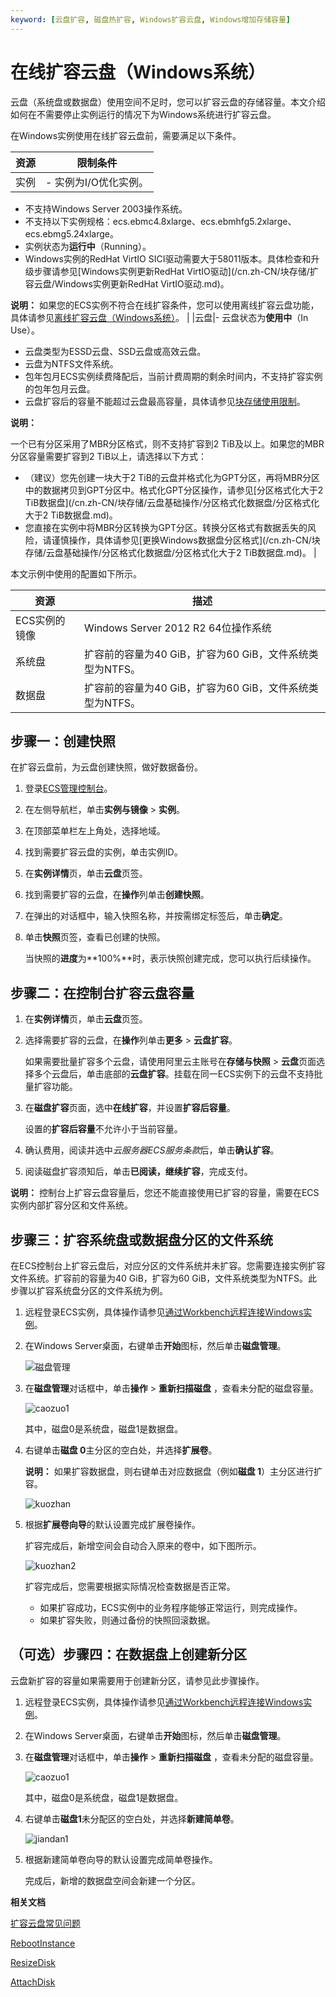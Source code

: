 ```yaml
---
keyword: [云盘扩容, 磁盘热扩容, Windows扩容云盘, Windows增加存储容量]
---
```


# 在线扩容云盘（Windows系统）

云盘（系统盘或数据盘）使用空间不足时，您可以扩容云盘的存储容量。本文介绍如何在不需要停止实例运行的情况下为Windows系统进行扩容云盘。

在Windows实例使用在线扩容云盘前，需要满足以下条件。

|资源|限制条件|
|--|----|
|实例|-   实例为I/O优化实例。
-   不支持Windows Server 2003操作系统。
-   不支持以下实例规格：ecs.ebmc4.8xlarge、ecs.ebmhfg5.2xlarge、ecs.ebmg5.24xlarge。
-   实例状态为**运行中**（Running）。
-   Windows实例的RedHat VirtIO SICI驱动需要大于58011版本。具体检查和升级步骤请参见[Windows实例更新RedHat VirtIO驱动](/cn.zh-CN/块存储/扩容云盘/Windows实例更新RedHat VirtIO驱动.md)。

**说明：** 如果您的ECS实例不符合在线扩容条件，您可以使用离线扩容云盘功能，具体请参见[离线扩容云盘（Windows系统）](/cn.zh-CN/块存储/扩容云盘/离线扩容云盘（Windows系统）.md)。 |
|云盘|-   云盘状态为**使用中**（In Use）。
-   云盘类型为ESSD云盘、SSD云盘或高效云盘。
-   云盘为NTFS文件系统。
-   包年包月ECS实例续费降配后，当前计费周期的剩余时间内，不支持扩容实例的包年包月云盘。
-   云盘扩容后的容量不能超过云盘最高容量，具体请参见[块存储使用限制](/cn.zh-CN/产品简介/使用限制.md)。

**说明：**

一个已有分区采用了MBR分区格式，则不支持扩容到2 TiB及以上。如果您的MBR分区容量需要扩容到2 TiB以上，请选择以下方式：

-   （建议）您先创建一块大于2 TiB的云盘并格式化为GPT分区，再将MBR分区中的数据拷贝到GPT分区中。格式化GPT分区操作，请参见[分区格式化大于2 TiB数据盘](/cn.zh-CN/块存储/云盘基础操作/分区格式化数据盘/分区格式化大于2 TiB数据盘.md)。
-   您直接在实例中将MBR分区转换为GPT分区。转换分区格式有数据丢失的风险，请谨慎操作，具体请参见[更换Windows数据盘分区格式](/cn.zh-CN/块存储/云盘基础操作/分区格式化数据盘/分区格式化大于2 TiB数据盘.md)。 |

本文示例中使用的配置如下所示。

|资源|描述|
|--|--|
|ECS实例的镜像|Windows Server 2012 R2 64位操作系统|
|系统盘|扩容前的容量为40 GiB，扩容为60 GiB，文件系统类型为NTFS。|
|数据盘|扩容前的容量为40 GiB，扩容为60 GiB，文件系统类型为NTFS。|

## 步骤一：创建快照

在扩容云盘前，为云盘创建快照，做好数据备份。

1.  登录[ECS管理控制台](https://ecs.console.aliyun.com)。

2.  在左侧导航栏，单击**实例与镜像** \> **实例**。

3.  在顶部菜单栏左上角处，选择地域。

4.  找到需要扩容云盘的实例，单击实例ID。

5.  在**实例详情**页，单击**云盘**页签。

6.  找到需要扩容的云盘，在**操作**列单击**创建快照**。

7.  在弹出的对话框中，输入快照名称，并按需绑定标签后，单击**确定**。

8.  单击**快照**页签，查看已创建的快照。

    当快照的**进度**为**100%**时，表示快照创建完成，您可以执行后续操作。


## 步骤二：在控制台扩容云盘容量

1.  在**实例详情**页，单击**云盘**页签。

2.  选择需要扩容的云盘，在**操作**列单击**更多** \> **云盘扩容**。

    如果需要批量扩容多个云盘，请使用阿里云主账号在**存储与快照** \> **云盘**页面选择多个云盘后，单击底部的**云盘扩容**。挂载在同一ECS实例下的云盘不支持批量扩容功能。

3.  在**磁盘扩容**页面，选中**在线扩容**，并设置**扩容后容量**。

    设置的**扩容后容量**不允许小于当前容量。

4.  确认费用，阅读并选中*云服务器ECS服务条款*后，单击**确认扩容**。

5.  阅读磁盘扩容须知后，单击**已阅读，继续扩容**，完成支付。


**说明：** 控制台上扩容云盘容量后，您还不能直接使用已扩容的容量，需要在ECS实例内部扩容分区和文件系统。

## 步骤三：扩容系统盘或数据盘分区的文件系统

在ECS控制台上扩容云盘后，对应分区的文件系统并未扩容。您需要连接实例扩容文件系统。扩容前的容量为40 GiB，扩容为60 GiB，文件系统类型为NTFS。此步骤以扩容系统盘分区的文件系统为例。

1.  远程登录ECS实例，具体操作请参见[通过Workbench远程连接Windows实例](/cn.zh-CN/实例/连接实例/连接Windows实例/通过Workbench远程连接Windows实例.md)。

2.  在Windows Server桌面，右键单击**开始**图标，然后单击**磁盘管理**。

    ![磁盘管理](https://static-aliyun-doc.oss-accelerate.aliyuncs.com/assets/img/zh-CN/4563359951/p140800.png)

3.  在**磁盘管理**对话框中，单击**操作** \> **重新扫描磁盘** ，查看未分配的磁盘容量。

    ![caozuo1](https://static-aliyun-doc.oss-accelerate.aliyuncs.com/assets/img/zh-CN/4563359951/p86770.png)

    其中，磁盘0是系统盘，磁盘1是数据盘。

4.  右键单击**磁盘 0**主分区的空白处，并选择**扩展卷**。

    **说明：** 如果扩容数据盘，则右键单击对应数据盘（例如**磁盘 1**）主分区进行扩容。

    ![kuozhan](https://static-aliyun-doc.oss-accelerate.aliyuncs.com/assets/img/zh-CN/4563359951/p86807.png)

5.  根据**扩展卷向导**的默认设置完成扩展卷操作。

    扩容完成后，新增空间会自动合入原来的卷中，如下图所示。

    ![kuozhan2](https://static-aliyun-doc.oss-accelerate.aliyuncs.com/assets/img/zh-CN/4563359951/p86808.png)

    扩容完成后，您需要根据实际情况检查数据是否正常。

    -   如果扩容成功，ECS实例中的业务程序能够正常运行，则完成操作。
    -   如果扩容失败，则通过备份的快照回滚数据。

## （可选）步骤四：在数据盘上创建新分区

云盘新扩容的容量如果需要用于创建新分区，请参见此步骤操作。

1.  远程登录ECS实例，具体操作请参见[通过Workbench远程连接Windows实例](/cn.zh-CN/实例/连接实例/连接Windows实例/通过Workbench远程连接Windows实例.md)。

2.  在Windows Server桌面，右键单击**开始**图标，然后单击**磁盘管理**。

3.  在**磁盘管理**对话框中，单击**操作** \> **重新扫描磁盘** ，查看未分配的磁盘容量。

    ![caozuo1](https://static-aliyun-doc.oss-accelerate.aliyuncs.com/assets/img/zh-CN/4563359951/p86770.png)

    其中，磁盘0是系统盘，磁盘1是数据盘。

4.  右键单击**磁盘1**未分配区的空白处，并选择**新建简单卷**。

    ![jiandan1](https://static-aliyun-doc.oss-accelerate.aliyuncs.com/assets/img/zh-CN/4563359951/p86817.png)

5.  根据新建简单卷向导的默认设置完成简单卷操作。

    完成后，新增的数据盘空间会新建一个分区。


**相关文档**  


[扩容云盘常见问题]()

[RebootInstance](/cn.zh-CN/API参考/实例/RebootInstance.md)

[ResizeDisk](/cn.zh-CN/API参考/块存储/ResizeDisk.md)

[AttachDisk](/cn.zh-CN/API参考/块存储/AttachDisk.md)

